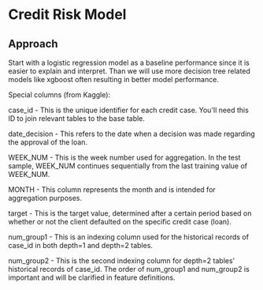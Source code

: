 # Credit Risk Model

## Approach

Start with a logistic regression model as a baseline performance since it is easier to explain and interpret. Than we will use more decision tree related models like xgboost often resulting in better model performance.

Special columns (from Kaggle):

case_id - This is the unique identifier for each credit case. You'll need this ID to join relevant tables to the base table.

date_decision - This refers to the date when a decision was made regarding the approval of the loan.

WEEK_NUM - This is the week number used for aggregation. In the test sample, WEEK_NUM continues sequentially from the last training value of WEEK_NUM.

MONTH - This column represents the month and is intended for aggregation purposes.

target - This is the target value, determined after a certain period based on whether or not the client defaulted on the specific credit case (loan).

num_group1 - This is an indexing column used for the historical records of case_id in both depth=1 and depth=2 tables.

num_group2 - This is the second indexing column for depth=2 tables' historical records of case_id. The order of num_group1 and num_group2 is important and will be clarified in feature definitions.